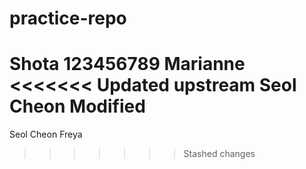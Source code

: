 # practice-repo
Shota 123456789
Marianne
<<<<<<< Updated upstream
Seol Cheon Modified
=======
Seol Cheon
Freya
>>>>>>> Stashed changes
